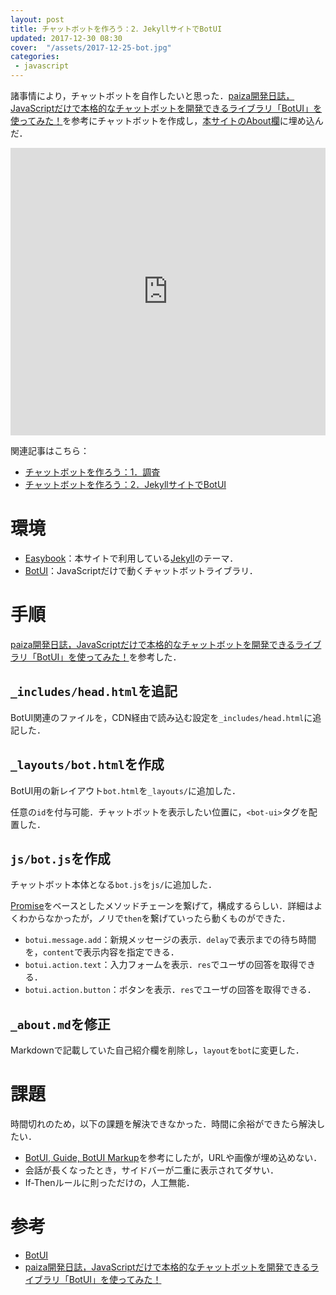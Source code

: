 ```yaml
---
layout: post
title: チャットボットを作ろう：2．JekyllサイトでBotUI
updated: 2017-12-30 08:30
cover:  "/assets/2017-12-25-bot.jpg"
categories:
 - javascript
---
```


諸事情により，チャットボットを自作したいと思った．[paiza開発日誌，JavaScriptだけで本格的なチャットボットを開発できるライブラリ「BotUI」を使ってみた！](http://paiza.hatenablog.com/entry/2017/09/21/%EF%BB%BFJavaScript%E3%81%A0%E3%81%91%E3%81%A7%E6%9C%AC%E6%A0%BC%E7%9A%84%E3%81%AA%E3%83%81%E3%83%A3%E3%83%83%E3%83%88%E3%83%9C%E3%83%83%E3%83%88%E3%82%92%E9%96%8B%E7%99%BA%E3%81%A7%E3%81%8D%E3%82%8B)を参考にチャットボットを作成し，[本サイトのAbout欄](https://haltaro.github.io/about/)に埋め込んだ．

<iframe width="100%" height="460" src="https://www.youtube.com/embed/-8c8oNbgoOE" frameborder="0" gesture="media" allow="encrypted-media" allowfullscreen></iframe>

関連記事はこちら：
* [チャットボットを作ろう：1．調査](https://haltaro.github.io/2017/12/25/chatbot)
* [チャットボットを作ろう：2．JekyllサイトでBotUI](https://haltaro.github.io/2017/12/30/chatbot)

# 環境

* [Easybook](http://jekyllthemes.org/themes/easybook/)：本サイトで利用している[Jekyll](https://jekyllrb-ja.github.io/)のテーマ．
* [BotUI](https://github.com/botui/botui)：JavaScriptだけで動くチャットボットライブラリ．

# 手順

[paiza開発日誌，JavaScriptだけで本格的なチャットボットを開発できるライブラリ「BotUI」を使ってみた！](http://paiza.hatenablog.com/entry/2017/09/21/%EF%BB%BFJavaScript%E3%81%A0%E3%81%91%E3%81%A7%E6%9C%AC%E6%A0%BC%E7%9A%84%E3%81%AA%E3%83%81%E3%83%A3%E3%83%83%E3%83%88%E3%83%9C%E3%83%83%E3%83%88%E3%82%92%E9%96%8B%E7%99%BA%E3%81%A7%E3%81%8D%E3%82%8B)を参考した．

## `_includes/head.html`を追記

BotUI関連のファイルを，CDN経由で読み込む設定を`_includes/head.html`に追記した．

<script src="https://gist.github.com/haltaro/1eb351f9a2abe6d2fc31f0c79a45e548.js"></script>

## `_layouts/bot.html`を作成

BotUI用の新レイアウト`bot.html`を`_layouts/`に追加した．

<script src="https://gist.github.com/haltaro/e28df2507fb5599dead68683fc9ca3f8.js"></script>

任意の`id`を付与可能．チャットボットを表示したい位置に，`<bot-ui>`タグを配置した．

## `js/bot.js`を作成

チャットボット本体となる`bot.js`を`js/`に追加した．

<script src="https://gist.github.com/haltaro/3c1db5f8bdf01c6f8f76bb9684a680b6.js"></script>

[Promise](https://developer.mozilla.org/ja/docs/Web/JavaScript/Reference/Global_Objects/Promise)をベースとしたメソッドチェーンを繋げて，構成するらしい．詳細はよくわからなかったが，ノリで`then`を繋げていったら動くものができた．
* `botui.message.add`：新規メッセージの表示．`delay`で表示までの待ち時間を，`content`で表示内容を指定できる．
* `botui.action.text`：入力フォームを表示．`res`でユーザの回答を取得できる．
* `botui.action.button`：ボタンを表示．`res`でユーザの回答を取得できる．

## `_about.md`を修正

Markdownで記載していた自己紹介欄を削除し，`layout`を`bot`に変更した．

<script src="https://gist.github.com/haltaro/d286f37bc2195d2b6797a38e7c2cf468.js"></script>

# 課題

時間切れのため，以下の課題を解決できなかった．時間に余裕ができたら解決したい．

* [BotUI, Guide, BotUI Markup](https://docs.botui.org/guide.html#botui-markup)を参考にしたが，URLや画像が埋め込めない．
* 会話が長くなったとき，サイドバーが二重に表示されてダサい．
* If-Thenルールに則っただけの，人工無能．

# 参考

* [BotUI](https://github.com/botui/botui)
* [paiza開発日誌，JavaScriptだけで本格的なチャットボットを開発できるライブラリ「BotUI」を使ってみた！](http://paiza.hatenablog.com/entry/2017/09/21/%EF%BB%BFJavaScript%E3%81%A0%E3%81%91%E3%81%A7%E6%9C%AC%E6%A0%BC%E7%9A%84%E3%81%AA%E3%83%81%E3%83%A3%E3%83%83%E3%83%88%E3%83%9C%E3%83%83%E3%83%88%E3%82%92%E9%96%8B%E7%99%BA%E3%81%A7%E3%81%8D%E3%82%8B)
